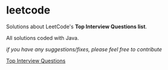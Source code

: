 # leetcode

Solutions about LeetCode's **Top Interview Questions list**. 

All solutions coded with Java.

*if you have any suggestions/fixes, please feel free to contribute*

[Top Interview Questions](https://leetcode.com/problemset/top-interview-questions)
